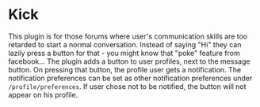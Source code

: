 # Kick

This plugin is for those forums where user's communication skills are too retarded to start a normal conversation. Instead of saying "Hi" they can lazily press a button for that - you might know that "poke" feature from facebook...
The plugin adds a button to user profiles, next to the message button. On pressing that button, the profile user gets a notification. The notification preferences can be set as other notification preferences under `/profile/preferences`. If user chose not to be notified, the button will not appear on his profile.